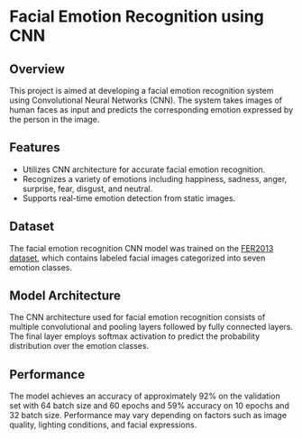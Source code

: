# Facial Emotion Recognition using CNN

## Overview
This project is aimed at developing a facial emotion recognition system using Convolutional Neural Networks (CNN). The system takes images of human faces as input and predicts the corresponding emotion expressed by the person in the image. 

## Features
- Utilizes CNN architecture for accurate facial emotion recognition.
- Recognizes a variety of emotions including happiness, sadness, anger, surprise, fear, disgust, and neutral.
- Supports real-time emotion detection from static images.

## Dataset
The facial emotion recognition CNN model was trained on the [FER2013 dataset](https://www.kaggle.com/c/challenges-in-representation-learning-facial-expression-recognition-challenge/data), which contains labeled facial images categorized into seven emotion classes.

## Model Architecture
The CNN architecture used for facial emotion recognition consists of multiple convolutional and pooling layers followed by fully connected layers. The final layer employs softmax activation to predict the probability distribution over the emotion classes.

## Performance
The model achieves an accuracy of approximately 92% on the validation set with 64 batch size and 60 epochs and 59% accuracy on 10 epochs and 32 batch size. Performance may vary depending on factors such as image quality, lighting conditions, and facial expressions.


